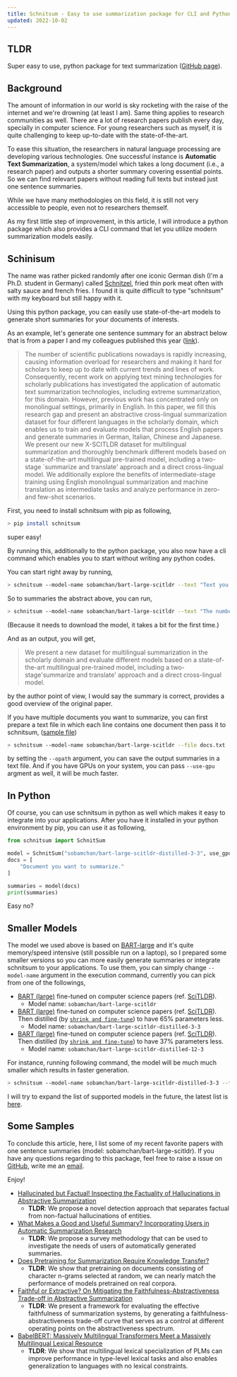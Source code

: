 ```yaml
---
title: Schnitsum - Easy to use summarization package for CLI and Python.
updated: 2022-10-02
---
```


## TLDR

Super easy to use, python package for text summarization ([GitHub page](https://github.com/sobamchan/schnitsum/)).


## Background

The amount of information in our world is sky rocketing with the raise of the internet and we're drowning (at least I am).
Same thing applies to research communities as well.
There are a lot of research papers publish every day, specially in computer science.
For young researchers such as myself, it is quite challenging to keep up-to-date with the state-of-the-art.

To ease this situation, the researchers in natural language processing are developing various technologies.
One successful instance is **Automatic Text Summarization**, a system/model which takes a long document (i.e., a research paper) and outputs a shorter summary covering essential points.
So we can find relevant papers without reading full texts but instead just one sentence summaries.

While we have many methodologies on this field, it is still not very accessible to people, even not to researchers themself.

As my first little step of improvement, in this article, I will introduce a python package which also provides a CLI command that let you utilize modern summarization models easily.


## Schinisum

The name was rather picked randomly after one iconic German dish (I'm a Ph.D. student in Germany) called [Schnitzel](https://en.wikipedia.org/wiki/Schnitzel), fried thin pork meat often with salty sauce and french fries.
I found it is quite difficult to type "schnitsum" with my keyboard but still happy with it.

Using this python package, you can easily use state-of-the-art models to generate short summaries for your documents of interests.

As an example, let's generate one sentence summary for an abstract below that is from a paper I and my colleagues published this year ([link](https://dl.acm.org/doi/10.1145/3529372.3530938)).

> The number of scientific publications nowadays is rapidly increasing, causing information overload for researchers and making it hard for scholars to keep up to date with current trends and lines of work. Consequently, recent work on applying text mining technologies for scholarly publications has investigated the application of automatic text summarization technologies, including extreme summarization, for this domain. However, previous work has concentrated only on monolingual settings, primarily in English. In this paper, we fill this research gap and present an abstractive cross-lingual summarization dataset for four different languages in the scholarly domain, which enables us to train and evaluate models that process English papers and generate summaries in German, Italian, Chinese and Japanese. We present our new X-SCITLDR dataset for multilingual summarization and thoroughly benchmark different models based on a state-of-the-art multilingual pre-trained model, including a two-stage `summarize and translate' approach and a direct cross-lingual model. We additionally explore the benefits of intermediate-stage training using English monolingual summarization and machine translation as intermediate tasks and analyze performance in zero- and few-shot scenarios. 

First, you need to install schnitsum with pip as following,

```sh
> pip install schnitsum
```

super easy!

By running this, additionally to the python package, you also now have a cli command which enables you to start without writing any python codes.

You can start right away by running,

```sh
> schnitsum --model-name sobamchan/bart-large-scitldr --text "Text you want to summaries."
```

So to summaries the abstract above, you can run,

```sh
> schnitsum --model-name sobamchan/bart-large-scitldr --text "The number of scientific publications nowadays is rapidly increasing, causing information overload for researchers and making it hard for scholars to keep up to date with current trends and lines of work. Consequently, recent work on applying text mining technologies for scholarly publications has investigated the application of automatic text summarization technologies, including extreme summarization, for this domain. However, previous work has concentrated only on monolingual settings, primarily in English. In this paper, we fill this research gap and present an abstractive cross-lingual summarization dataset for four different languages in the scholarly domain, which enables us to train and evaluate models that process English papers and generate summaries in German, Italian, Chinese and Japanese. We present our new X-SCITLDR dataset for multilingual summarization and thoroughly benchmark different models based on a state-of-the-art multilingual pre-trained model, including a two-stage 'summarize and translate' approach and a direct cross-lingual model. We additionally explore the benefits of intermediate-stage training using English monolingual summarization and machine translation as intermediate tasks and analyze performance in zero- and few-shot scenarios. "
```

(Because it needs to download the model, it takes a bit for the first time.)

And as an output, you will get,

> We present a new dataset for multilingual summarization in the scholarly domain and evaluate different models based on a state-of-the-art multilingual pre-trained model, including a two-stage'summarize and translate' approach and a direct cross-lingual model.

by the author point of view, I would say the summary is correct, provides a good overview of the original paper.

If you have multiple documents you want to summarize, you can first prepare a text file in which each line contains one document then pass it to schnitsum, ([sample file](https://github.com/sobamchan/schnitsum/blob/main/examples/docs.txt))

```sh
> schnitsum --model-name sobamchan/bart-large-scitldr --file docs.txt --opath summaries.txt
```

by setting the `--opath` argument, you can save the output summaries in a text file.
And if you have GPUs on your system, you can pass `--use-gpu` argment as well, it will be much faster.


## In Python

Of course, you can use schnitsum in python as well which makes it easy to integrate into your applications.
After you have it installed in your python environment by pip, you can use it as following,

```py
from schnitsum import SchnitSum

model = SchnitSum("sobamchan/bart-large-scitldr-distilled-3-3", use_gpu=False)
docs = [
    "Document you want to summarize."
]

summaries = model(docs)
print(summaries)
```

Easy no?


## Smaller Models

The model we used above is based on [BART-large](https://huggingface.co/facebook/bart-large) and it's quite memory/speed intensive (still possible run on a laptop), so I prepared some smaller versions so you can more easily generate summaries or integrate schnitsum to your applications.
To use them, you can simply change `--model-name` argument in the execution command, currently you can pick from one of the followings,

- [BART (large)](https://aclanthology.org/2020.acl-main.703) fine-tuned on computer science papers (ref. [SciTLDR](https://aclanthology.org/2020.findings-emnlp.428)).
  - Model name: `sobamchan/bart-large-scitldr`
- [BART (large)](https://aclanthology.org/2020.acl-main.703) fine-tuned on computer science papers (ref. [SciTLDR](https://aclanthology.org/2020.findings-emnlp.428)). Then distilled (by [`shrink and fine-tune`](http://arxiv.org/abs/2010.13002)) to have 65% parameters less.
  - Model name: `sobamchan/bart-large-scitldr-distilled-3-3`
- [BART (large)](https://aclanthology.org/2020.acl-main.703) fine-tuned on computer science papers (ref. [SciTLDR](https://aclanthology.org/2020.findings-emnlp.428)). Then distilled (by [`shrink and fine-tune`](http://arxiv.org/abs/2010.13002)) to have 37% parameters less.
  - Model name: `sobamchan/bart-large-scitldr-distilled-12-3`

For instance, running following command, the model will be much much smaller which results in faster generation.

```sh
> schnitsum --model-name sobamchan/bart-large-scitldr-distilled-3-3 --text "Text you want to summaries."
```

I will try to expand the list of supported models in the future, the latest list is [here](https://github.com/sobamchan/schnitsum/).


## Some Samples

To conclude this article, here, I list some of my recent favorite papers with one sentence summaries (model: sobamchan/bart-large-scitldr).
If you have any questions regarding to this package, feel free to raise a issue on [GitHub](https://github.com/sobamchan/schnitsum/), write me an [email](https://sotaro.io/about).

Enjoy!

- [Hallucinated but Factual! Inspecting the Factuality of Hallucinations in Abstractive Summarization](https://aclanthology.org/2022.acl-long.236/)
  - **TLDR**: We propose a novel detection approach that separates factual from non-factual hallucinations of entities.
- [What Makes a Good and Useful Summary? Incorporating Users in Automatic Summarization Research](https://aclanthology.org/2022.naacl-main.4/)
  - **TLDR**: We propose a survey methodology that can be used to investigate the needs of users of automatically generated summaries.
- [Does Pretraining for Summarization Require Knowledge Transfer?](https://aclanthology.org/2021.findings-emnlp.273/)
  - **TLDR**: We show that pretraining on documents consisting of character n-grams selected at random, we can nearly match the performance of models pretrained on real corpora.
- [Faithful or Extractive? On Mitigating the Faithfulness-Abstractiveness Trade-off in Abstractive Summarization](https://aclanthology.org/2022.acl-long.100/)
  - **TLDR**: We present a framework for evaluating the effective faithfulness of summarization systems, by generating a faithfulness-abstractiveness trade-off curve that serves as a control at different operating points on the abstractiveness spectrum.
- [BabelBERT: Massively Multilingual Transformers Meet a Massively Multilingual Lexical Resource](https://arxiv.org/abs/2208.01018)
  - **TLDR**: We show that multilingual lexical specialization of PLMs can improve performance in type-level lexical tasks and also enables generalization to languages with no lexical constraints.
